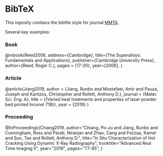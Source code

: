 # BibTeX
This reposity contians the bibfile style for journal [MMTA](https://www.springer.com/journal/11661).

Several key examples:

### Book
@inbook{Reed2006, 
address={Cambridge},
title={The Superalloys: Fundamentals and Applications}, 
publisher={Cambridge University Press},
author={Reed, Roger C.}, 
pages = {17-20},
year={2006},
}

### Article
@article{Jiang2019,
author = {Jiang, Runbo and Mostafaei, Amir and Pauza, Joseph and Kantzos, Christopher and Rollett, Anthony D.},
journal = {Mater. Sci. Eng. A},
title = {{Varied heat treatments and properties of laser powder bed printed Inconel 718}},
year = {2019}
}

### Proceeding

@InProceedings{Chiang2019,
author="Chiang, Po-Ju and Jiang, Runbo and Cunningham, Ross and Parab, Niranjan and Zhao, Cang and Fezzaa, Kamel and Sun, Tao and Rollett, Anthony D.",
title="In Situ Characterization of Hot Cracking Using Dynamic X-Ray Radiography",
booktitle="Advanced Real Time Imaging II",
year="2019",
pages="77-85",
}
